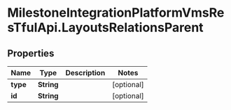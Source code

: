 # MilestoneIntegrationPlatformVmsResTfulApi.LayoutsRelationsParent

## Properties
Name | Type | Description | Notes
------------ | ------------- | ------------- | -------------
**type** | **String** |  | [optional] 
**id** | **String** |  | [optional] 
